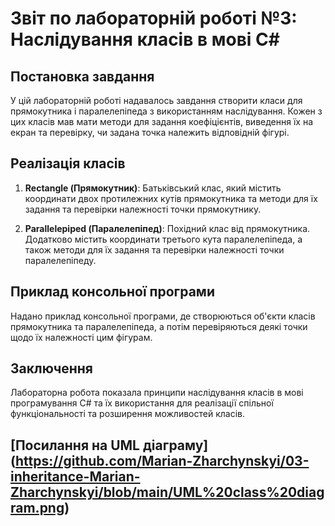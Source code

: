 # Звіт по лабораторній роботі №3: Наслідування класів в мові C#

## Постановка завдання

У цій лабораторній роботі надавалось завдання створити класи для прямокутника і паралелепіпеда з використанням наслідування. Кожен з цих класів мав мати методи для задання коефіцієнтів, виведення їх на екран та перевірку, чи задана точка належить відповідній фігурі.

## Реалізація класів

1. **Rectangle (Прямокутник)**: Батьківський клас, який містить координати двох протилежних кутів прямокутника та методи для їх задання та перевірки належності точки прямокутнику.
   
2. **Parallelepiped (Паралелепіпед)**: Похідний клас від прямокутника. Додатково містить координати третього кута паралелепіпеда, а також методи для їх задання та перевірки належності точки паралелепіпеду.

## Приклад консольної програми

Надано приклад консольної програми, де створюються об'єкти класів прямокутника та паралелепіпеда, а потім перевіряються деякі точки щодо їх належності цим фігурам.

## Заключення

Лабораторна робота показала принципи наслідування класів в мові програмування C# та їх використання для реалізації спільної функціональності та розширення можливостей класів.

## [Посилання на UML діаграму] (https://github.com/Marian-Zharchynskyi/03-inheritance-Marian-Zharchynskyi/blob/main/UML%20class%20diagram.png)
